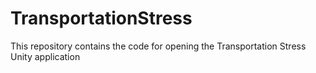 # TransportationStress
This repository contains the code for opening the Transportation Stress Unity application
